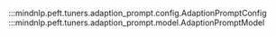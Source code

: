 :::mindnlp.peft.tuners.adaption_prompt.config.AdaptionPromptConfig
:::mindnlp.peft.tuners.adaption_prompt.model.AdaptionPromptModel
